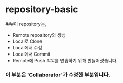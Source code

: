 # repository-basic

###이 repository는,
* Remote repository의 생성
* Local로 Clone
* Local에서 수정
* Local에서 Commit
* Remote에 Push
###를 연습하기 위해 만들어졌습니다.

### 이 부분은 'Collaborator'가 수정한 부분입니다.

